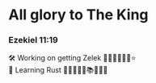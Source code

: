 

<!--
**NeckbeardThePirate/neckbeardthepirate** is a ✨ _special_ ✨ repository because its `README.md` (this file) appears on your GitHub profile.

Here are some ideas to get you started:

- 🔭 I’m currently working on ...
- 🌱 I’m currently learning ...
- 👯 I’m looking to collaborate on ...
- 🤔 I’m looking for help with ...
- 💬 Ask me about ...
- 📫 How to reach me: ...
- 😄 Pronouns: ...
- ⚡ Fun fact: ...
-->

# All glory to The King
### Ezekiel 11:19

🛠️ Working on getting Zelek 🚀🌑🌟💫✨🌠⭐\
🌱 Learning Rust 🦀🦀🦀📖📑📚📕📙🧾
